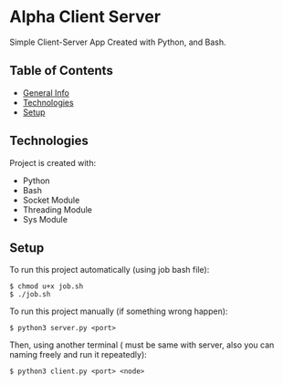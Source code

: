 # Alpha Client Server 
Simple Client-Server App Created with Python, and Bash.

## Table of Contents
* [General Info](#general-info)
* [Technologies](#technologies)
* [Setup](#setup)

## Technologies
Project is created with:
* Python
* Bash
* Socket Module
* Threading Module
* Sys Module

## Setup
To run this project automatically (using job bash file):

```
$ chmod u+x job.sh
$ ./job.sh
```

To run this project manually (if something wrong happen):

```
$ python3 server.py <port>
```

Then, using another terminal (<port> must be same with server, also you can naming <node> freely and run it repeatedly):

```
$ python3 client.py <port> <node>
```